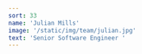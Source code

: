 ```yaml
---
sort: 33
name: 'Julian Mills'
image: '/static/img/team/julian.jpg'
text: 'Senior Software Engineer '
---
```

